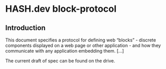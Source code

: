 # HASH.dev block-protocol

## Introduction
This document specifies a protocol for defining web “blocks” - discrete components displayed on a web page or other application - and how they communicate with any application embedding them. [...]

The current draft of spec can be found on the drive.
